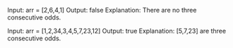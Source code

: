 Input: arr = [2,6,4,1]
Output: false
Explanation: There are no three consecutive odds.

Input: arr = [1,2,34,3,4,5,7,23,12]
Output: true
Explanation: [5,7,23] are three consecutive odds.

